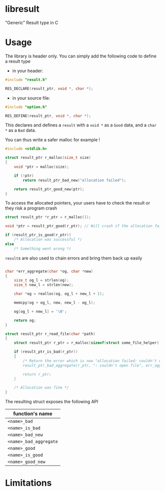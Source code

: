 # libresult

"Generic" Result type in C

# Usage

The library is header only. You can simply add the following code to define a result type

* in your header:
```c
#include "result.h"

RES_DECLARE(result_ptr, void *, char *);
```

* in your source file:
```c
#include "option.h"

RES_DEFINE(result_ptr, void *, char *);
```

This declares and defines a `result` with a `void *` as a `Good` data, and a `char *` as
a `Bad` data.

You can thus write a safer malloc for example !

```c
#include <stdlib.h>

struct result_ptr r_malloc(size_t size)
{
    void *ptr = malloc(size);

    if (!ptr)
        return result_ptr_bad_new("allocation failed");

    return result_ptr_good_new(ptr);
}
```

To access the allocated pointers, your users have to check the result or they risk a
program crash

```c
struct result_ptr *r_ptr = r_malloc(1);

void *ptr = result_ptr_good(r_ptr); // Will crash if the allocation failed !

if (result_ptr_is_good(r_ptr))
    /* Allocation was successful */
else
    /* Something went wrong */
```

`result`s are also used to chain errors and bring them back up easily

```c

char *err_aggregate(char *og, char *new)
{
    size_t og_l = strlen(og);
    size_t new_l = strlen(new);

    char *og = realloc(og, og_l + new_l + 1);

    memcpy(og + og_l, new, new_l - og_l);

    og[og_l + new_l] = '\0';

    return og;
}

struct result_ptr r_read_file(char *path)
{
    struct result_ptr r_ptr = r_malloc(sizeof(struct some_file_helper));

    if (result_ptr_is_bad(r_ptr))
    {
        /* Return the error which is now "allocation failed: couldn't open file"
        result_ptr_bad_aggregate(r_ptr, ": couldn't open file", err_aggregate))

        return r_ptr;
    }

    /* Allocation was fine */
}

```

The resulting struct exposes the following API

|function's name|
|---|
|`<name>_bad`|
|`<name>_is_bad`|
|`<name>_bad_new`|
|`<name>_bad_aggregate`|
|`<name>_good`|
|`<name>_is_good`|
|`<name>_good_new`|

# Limitations
